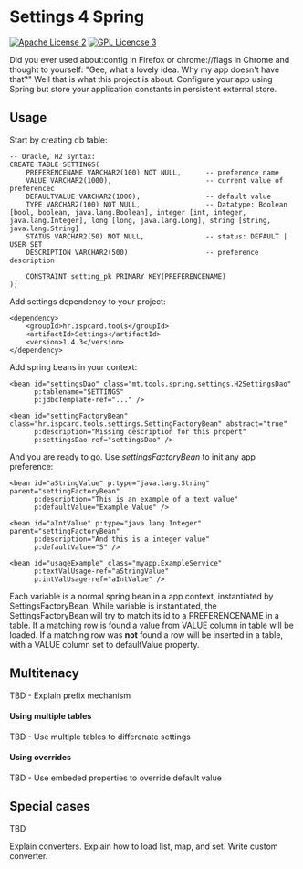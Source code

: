 
Settings 4 Spring
=================
[![Apache License 2](https://img.shields.io/badge/license-ASF2-blue.svg)](https://www.apache.org/licenses/LICENSE-2.0.txt) [![GPL Licencse 3](https://img.shields.io/badge/license-GPL-blue.svg)](http://www.gnu.org/licenses/gpl-3.0.en.html)

Did you ever used about:config in Firefox or chrome://flags in Chrome and thought to yourself: "Gee, what a lovely idea. Why my app doesn't have that?"
Well that is what this project is about. Configure your app using Spring but store your application constants in persistent external store.


## Usage

Start by creating db table:

```
-- Oracle, H2 syntax:
CREATE TABLE SETTINGS(
    PREFERENCENAME VARCHAR2(100) NOT NULL,      -- preference name
    VALUE VARCHAR2(1000),                       -- current value of preferencec
    DEFAULTVALUE VARCHAR2(1000),                -- default value
    TYPE VARCHAR2(100) NOT NULL,                -- Datatype: Boolean [bool, boolean, java.lang.Boolean], integer [int, integer, java.lang.Integer], long [long, java.lang.Long], string [string, java.lang.String]
    STATUS VARCHAR2(50) NOT NULL,               -- status: DEFAULT | USER SET
    DESCRIPTION VARCHAR2(500)                   -- preference description

    CONSTRAINT setting_pk PRIMARY KEY(PREFERENCENAME)
);
```

Add settings dependency to your project:

```
<dependency>
    <groupId>hr.ispcard.tools</groupId>
    <artifactId>Settings</artifactId>
    <version>1.4.3</version>
</dependency>
```

Add spring beans in your context:

```
<bean id="settingsDao" class="mt.tools.spring.settings.H2SettingsDao"
      p:tablename="SETTINGS"
      p:jdbcTemplate-ref="..." />

<bean id="settingFactoryBean" class="hr.ispcard.tools.settings.SettingFactoryBean" abstract="true"
      p:description="Missing description for this propert"
      p:settingsDao-ref="settingsDao" />
```

And you are ready to go. Use *settingsFactoryBean* to init any app preference:

```
<bean id="aStringValue" p:type="java.lang.String" parent="settingFactoryBean"
      p:description="This is an example of a text value"
      p:defaultValue="Example Value" />

<bean id="aIntValue" p:type="java.lang.Integer" parent="settingFactoryBean"
      p:description="And this is a integer value"
      p:defaultValue="5" />

<bean id="usageExample" class="myapp.ExampleService"
      p:textValUsage-ref="aStringValue"
      p:intValUsage-ref="aIntValue" />
```

Each variable is a normal spring bean in a app context, instantiated by SettingsFactoryBean.
While variable is instantiated, the SettingsFactoryBean will try to match its id to a PREFERENCENAME in a table.
If a matching row is found a value from VALUE column in table will be loaded. If a matching row was **not**
found a row will be inserted in a table, with a VALUE column set to defaultValue property.



## Multitenacy

TBD - Explain prefix mechanism

#### Using multiple tables
TBD - Use multiple tables to differenate settings

#### Using overrides
TBD - Use embeded properties to override default value


## Special cases

TBD

Explain converters. Explain how to load list, map, and set. Write custom converter.
